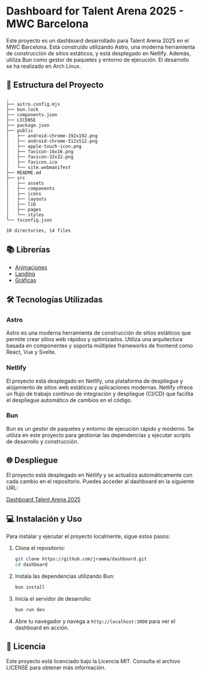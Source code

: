 # Dashboard for Talent Arena 2025 - MWC Barcelona

Este proyecto es un dashboard desarrollado para Talent Arena 2025 en el MWC Barcelona. Está construido utilizando Astro, una moderna herramienta de construcción de sitios estáticos, y está desplegado en Netlify. Además, utiliza Bun como gestor de paquetes y entorno de ejecución. El desarrollo se ha realizado en Arch Linux.

## 🚀 Estructura del Proyecto

```plaintext
.
├── astro.config.mjs
├── bun.lock
├── components.json
├── LICENSE
├── package.json
├── public
│   ├── android-chrome-192x192.png
│   ├── android-chrome-512x512.png
│   ├── apple-touch-icon.png
│   ├── favicon-16x16.png
│   ├── favicon-32x32.png
│   ├── favicon.ico
│   └── site.webmanifest
├── README.md
├── src
│   ├── assets
│   ├── components
│   ├── icons
│   ├── layouts
│   ├── lib
│   ├── pages
│   └── styles
└── tsconfig.json

10 directories, 14 files
```

## 📚 Librerías

- [Animaciones](https://magicui.design/docs/components/globe)
- [Landing](https://flowbite.com/docs/getting-started/astro/)
- [Gráficas](https://www.tradingview.com/lightweight-charts/)

## 🛠️ Tecnologías Utilizadas

### Astro

Astro es una moderna herramienta de construcción de sitios estáticos que permite crear sitios web rápidos y optimizados. Utiliza una arquitectura basada en componentes y soporta múltiples frameworks de frontend como React, Vue y Svelte.

### Netlify

El proyecto está desplegado en Netlify, una plataforma de despliegue y alojamiento de sitios web estáticos y aplicaciones modernas. Netlify ofrece un flujo de trabajo continuo de integración y despliegue (CI/CD) que facilita el despliegue automático de cambios en el código.

### Bun

Bun es un gestor de paquetes y entorno de ejecución rápido y moderno. Se utiliza en este proyecto para gestionar las dependencias y ejecutar scripts de desarrollo y construcción.

## 🌐 Despliegue

El proyecto está desplegado en Netlify y se actualiza automáticamente con cada cambio en el repositorio. Puedes acceder al dashboard en la siguiente URL:

[Dashboard Talent Arena 2025](https://your-netlify-deployment-url.netlify.app)

## 💻 Instalación y Uso

Para instalar y ejecutar el proyecto localmente, sigue estos pasos:

1. Clona el repositorio:
   ```sh
   git clone https://github.com/jramma/dashboard.git
   cd dashboard
   ```

2. Instala las dependencias utilizando Bun:
   ```sh
   bun install
   ```

3. Inicia el servidor de desarrollo:
   ```sh
   bun run dev
   ```

4. Abre tu navegador y navega a `http://localhost:3000` para ver el dashboard en acción.

## 📝 Licencia

Este proyecto está licenciado bajo la Licencia MIT. Consulta el archivo LICENSE para obtener más información.
